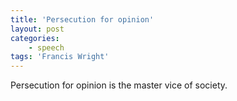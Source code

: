 ```yaml
---
title: 'Persecution for opinion'
layout: post
categories:
    - speech
tags: 'Francis Wright'
---
```


Persecution for opinion is the master vice of society.